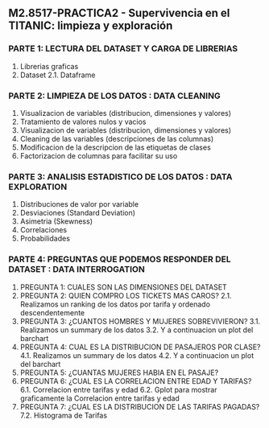 ## M2.8517-PRACTICA2 - Supervivencia en el TITANIC: limpieza y exploración

### PARTE 1: LECTURA DEL DATASET Y CARGA DE LIBRERIAS
  1.	Librerias graficas
  2.	Dataset
    2.1.	Dataframe

### PARTE 2: LIMPIEZA DE LOS DATOS : DATA CLEANING
  1.	Visualizacion de variables (distribucion, dimensiones y valores)
  2.	Tratamiento de valores nulos y vacios
  3.	Visualizacion de variables (distribucion, dimensiones y valores)
  4.	Cleaning de las variables (descripciones de las columnas)
  5.	Modificacion de la descripcion de las etiquetas de clases
  6.	Factorizacion de columnas para facilitar su uso

### PARTE 3: ANALISIS ESTADISTICO DE LOS DATOS : DATA EXPLORATION  
  1.	Distribuciones de valor por variable
  2.	Desviaciones (Standard Deviation)
  3.	Asimetria (Skewness)
  4.	Correlaciones
  5.	Probabilidades

### PARTE 4: PREGUNTAS QUE PODEMOS RESPONDER DEL DATASET : DATA INTERROGATION 
  1. PREGUNTA 1: CUALES SON LAS DIMENSIONES DEL DATASET
  2. PREGUNTA 2: QUIEN COMPRO LOS TICKETS MAS CAROS?
    2.1. Realizamos un ranking de los datos por tarifa y ordenado descendentemente
  3. PREGUNTA 3: ¿CUANTOS HOMBRES Y MUJERES SOBREVIVIERON?
    3.1. Realizamos un summary de los datos
    3.2. Y a continuacion un plot del barchart
  4. PREGUNTA 4:  CUAL ES LA DISTRIBUCION DE PASAJEROS POR CLASE?
    4.1. Realizamos un summary de los datos
    4.2. Y a continuacion un plot del barchart
  5. PREGUNTA 5: ¿CUANTAS MUJERES HABIA EN EL PASAJE?
  6. PREGUNTA 6: ¿CUAL ES LA CORRELACION ENTRE EDAD Y TARIFAS?
    6.1. Correlacion entre tarifas y edad
    6.2. Gplot para mostrar graficamente la Correlacion entre tarifas y edad
  7. PREGUNTA 7: ¿CUAL ES LA DISTRIBUCION DE LAS TARIFAS PAGADAS? 
    7.2. Histograma de Tarifas
